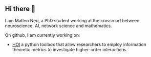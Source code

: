 ## Hi there 👋

I am Matteo Neri, a PhD student working at the crossroad between neuroscience, AI, network science and mathematics. 

On github, I am currently working on: 

- [HOI](https://github.com/brainets/hoi) a python toolbox that allow researchers to employ information theoretic metrics to investigate higher-order interactions. 

